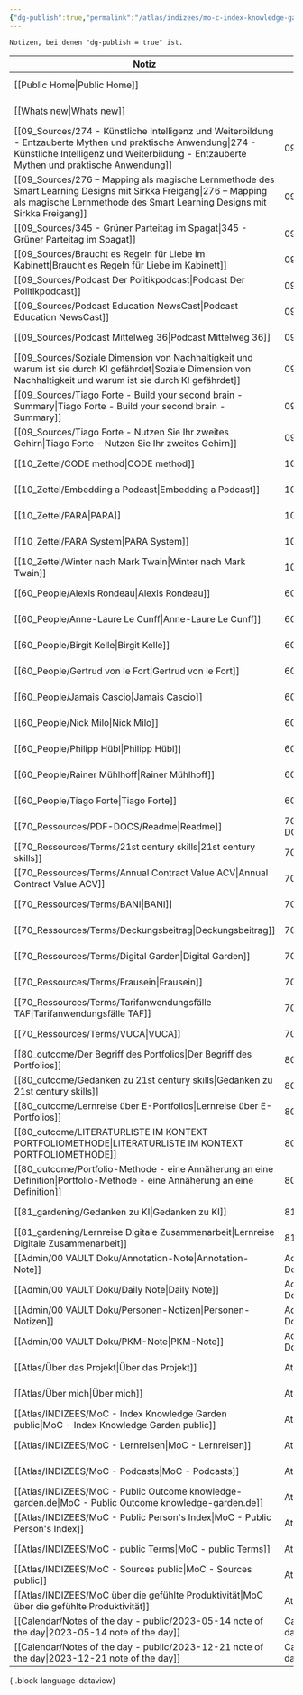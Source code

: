 ```yaml
---
{"dg-publish":true,"permalink":"/atlas/indizees/mo-c-index-knowledge-garden-public/","tags":["class/index"],"noteIcon":""}
---
```



`Notizen, bei denen "dg-publish = true" ist.` 

| Notiz                                                                                                                                                                                                        | Ort                                | Erstellt          |
| ------------------------------------------------------------------------------------------------------------------------------------------------------------------------------------------------------------ | ---------------------------------- | ----------------- |
| [[Public Home\|Public Home]]                                                                                                                                                                              |                                    | November 05, 2023 |
| [[Whats new\|Whats new]]                                                                                                                                                                                  |                                    | January 05, 2024  |
| [[09_Sources/274 - Künstliche Intelligenz und Weiterbildung - Entzauberte Mythen und praktische Anwendung\|274 - Künstliche Intelligenz und Weiterbildung - Entzauberte Mythen und praktische Anwendung]] | 09_Sources                         | November 30, 2023 |
| [[09_Sources/276 – Mapping als magische Lernmethode des Smart Learning Designs mit Sirkka Freigang\|276 – Mapping als magische Lernmethode des Smart Learning Designs mit Sirkka Freigang]]               | 09_Sources                         | December 14, 2023 |
| [[09_Sources/345 - Grüner Parteitag im Spagat\|345 - Grüner Parteitag im Spagat]]                                                                                                                         | 09_Sources                         | November 30, 2023 |
| [[09_Sources/Braucht es Regeln für Liebe im Kabinett\|Braucht es Regeln für Liebe im Kabinett]]                                                                                                           | 09_Sources                         | January 06, 2024  |
| [[09_Sources/Podcast Der Politikpodcast\|Podcast Der Politikpodcast]]                                                                                                                                     | 09_Sources                         | November 28, 2023 |
| [[09_Sources/Podcast Education NewsCast\|Podcast Education NewsCast]]                                                                                                                                     | 09_Sources                         | November 30, 2023 |
| [[09_Sources/Podcast Mittelweg 36\|Podcast Mittelweg 36]]                                                                                                                                                 | 09_Sources                         | January 18, 2024  |
| [[09_Sources/Soziale Dimension von Nachhaltigkeit und warum ist sie durch KI gefährdet\|Soziale Dimension von Nachhaltigkeit und warum ist sie durch KI gefährdet]]                                       | 09_Sources                         | December 31, 2023 |
| [[09_Sources/Tiago Forte - Build your second brain - Summary\|Tiago Forte - Build your second brain - Summary]]                                                                                           | 09_Sources                         | November 07, 2023 |
| [[09_Sources/Tiago Forte - Nutzen Sie Ihr zweites Gehirn\|Tiago Forte - Nutzen Sie Ihr zweites Gehirn]]                                                                                                   | 09_Sources                         | November 06, 2023 |
| [[10_Zettel/CODE method\|CODE method]]                                                                                                                                                                    | 10_Zettel                          | November 26, 2023 |
| [[10_Zettel/Embedding a Podcast\|Embedding a Podcast]]                                                                                                                                                    | 10_Zettel                          | November 28, 2023 |
| [[10_Zettel/PARA\|PARA]]                                                                                                                                                                                  | 10_Zettel                          | February 05, 2024 |
| [[10_Zettel/PARA System\|PARA System]]                                                                                                                                                                    | 10_Zettel                          | November 26, 2023 |
| [[10_Zettel/Winter nach Mark Twain\|Winter nach Mark Twain]]                                                                                                                                              | 10_Zettel                          | April 02, 2023    |
| [[60_People/Alexis Rondeau\|Alexis Rondeau]]                                                                                                                                                              | 60_People                          | June 05, 2023     |
| [[60_People/Anne-Laure Le Cunff\|Anne-Laure Le Cunff]]                                                                                                                                                    | 60_People                          | July 27, 2023     |
| [[60_People/Birgit Kelle\|Birgit Kelle]]                                                                                                                                                                  | 60_People                          | November 06, 2023 |
| [[60_People/Gertrud von le Fort\|Gertrud von le Fort]]                                                                                                                                                    | 60_People                          | February 04, 2024 |
| [[60_People/Jamais Cascio\|Jamais Cascio]]                                                                                                                                                                | 60_People                          | February 05, 2024 |
| [[60_People/Nick Milo\|Nick Milo]]                                                                                                                                                                        | 60_People                          | May 11, 2023      |
| [[60_People/Philipp Hübl\|Philipp Hübl]]                                                                                                                                                                  | 60_People                          | December 30, 2023 |
| [[60_People/Rainer Mühlhoff\|Rainer Mühlhoff]]                                                                                                                                                            | 60_People                          | December 30, 2023 |
| [[60_People/Tiago Forte\|Tiago Forte]]                                                                                                                                                                    | 60_People                          | April 03, 2023    |
| [[70_Ressources/PDF-DOCS/Readme\|Readme]]                                                                                                                                                                 | 70_Ressources/PDF-DOCS             | December 02, 2023 |
| [[70_Ressources/Terms/21st century skills\|21st century skills]]                                                                                                                                          | 70_Ressources/Terms                | May 15, 2023      |
| [[70_Ressources/Terms/Annual Contract Value ACV\|Annual Contract Value ACV]]                                                                                                                              | 70_Ressources/Terms                | June 05, 2023     |
| [[70_Ressources/Terms/BANI\|BANI]]                                                                                                                                                                        | 70_Ressources/Terms                | November 19, 2023 |
| [[70_Ressources/Terms/Deckungsbeitrag\|Deckungsbeitrag]]                                                                                                                                                  | 70_Ressources/Terms                | May 19, 2023      |
| [[70_Ressources/Terms/Digital Garden\|Digital Garden]]                                                                                                                                                    | 70_Ressources/Terms                | November 06, 2023 |
| [[70_Ressources/Terms/Frausein\|Frausein]]                                                                                                                                                                | 70_Ressources/Terms                | November 06, 2023 |
| [[70_Ressources/Terms/Tarifanwendungsfälle TAF\|Tarifanwendungsfälle TAF]]                                                                                                                                | 70_Ressources/Terms                | December 02, 2023 |
| [[70_Ressources/Terms/VUCA\|VUCA]]                                                                                                                                                                        | 70_Ressources/Terms                | November 19, 2023 |
| [[80_outcome/Der Begriff des Portfolios\|Der Begriff des Portfolios]]                                                                                                                                     | 80_outcome                         | October 15, 2023  |
| [[80_outcome/Gedanken zu 21st century skills\|Gedanken zu 21st century skills]]                                                                                                                           | 80_outcome                         | April 15, 2023    |
| [[80_outcome/Lernreise über E-Portfolios\|Lernreise über E-Portfolios]]                                                                                                                                   | 80_outcome                         | October 15, 2023  |
| [[80_outcome/LITERATURLISTE IM KONTEXT PORTFOLIOMETHODE\|LITERATURLISTE IM KONTEXT PORTFOLIOMETHODE]]                                                                                                     | 80_outcome                         | October 15, 2023  |
| [[80_outcome/Portfolio-Methode - eine Annäherung an eine Definition\|Portfolio-Methode - eine Annäherung an eine Definition]]                                                                             | 80_outcome                         | October 15, 2023  |
| [[81_gardening/Gedanken zu KI\|Gedanken zu KI]]                                                                                                                                                           | 81_gardening                       | November 19, 2023 |
| [[81_gardening/Lernreise Digitale Zusammenarbeit\|Lernreise Digitale Zusammenarbeit]]                                                                                                                     | 81_gardening                       | November 05, 2023 |
| [[Admin/00 VAULT Doku/Annotation-Note\|Annotation-Note]]                                                                                                                                                  | Admin/00 VAULT Doku                | July 02, 2023     |
| [[Admin/00 VAULT Doku/Daily Note\|Daily Note]]                                                                                                                                                            | Admin/00 VAULT Doku                | July 06, 2023     |
| [[Admin/00 VAULT Doku/Personen-Notizen\|Personen-Notizen]]                                                                                                                                                | Admin/00 VAULT Doku                | July 03, 2023     |
| [[Admin/00 VAULT Doku/PKM-Note\|PKM-Note]]                                                                                                                                                                | Admin/00 VAULT Doku                | July 02, 2023     |
| [[Atlas/Über das Projekt\|Über das Projekt]]                                                                                                                                                              | Atlas                              | November 05, 2023 |
| [[Atlas/Über mich\|Über mich]]                                                                                                                                                                            | Atlas                              | November 05, 2023 |
| [[Atlas/INDIZEES/MoC - Index Knowledge Garden public\|MoC - Index Knowledge Garden public]]                                                                                                               | Atlas/INDIZEES                     | November 05, 2023 |
| [[Atlas/INDIZEES/MoC - Lernreisen\|MoC - Lernreisen]]                                                                                                                                                     | Atlas/INDIZEES                     | October 20, 2023  |
| [[Atlas/INDIZEES/MoC - Podcasts\|MoC - Podcasts]]                                                                                                                                                         | Atlas/INDIZEES                     | November 28, 2023 |
| [[Atlas/INDIZEES/MoC - Public Outcome knowledge-garden.de\|MoC - Public Outcome knowledge-garden.de]]                                                                                                     | Atlas/INDIZEES                     | November 07, 2023 |
| [[Atlas/INDIZEES/MoC - Public Person's Index\|MoC - Public Person's Index]]                                                                                                                               | Atlas/INDIZEES                     | November 06, 2023 |
| [[Atlas/INDIZEES/MoC - public Terms\|MoC - public Terms]]                                                                                                                                                 | Atlas/INDIZEES                     | November 28, 2023 |
| [[Atlas/INDIZEES/MoC - Sources public\|MoC - Sources public]]                                                                                                                                             | Atlas/INDIZEES                     | October 13, 2023  |
| [[Atlas/INDIZEES/MoC über die gefühlte Produktivität\|MoC über die gefühlte Produktivität]]                                                                                                               | Atlas/INDIZEES                     | January 12, 2024  |
| [[Calendar/Notes of the day - public/2023-05-14 note of the day\|2023-05-14 note of the day]]                                                                                                             | Calendar/Notes of the day - public | February 04, 2024 |
| [[Calendar/Notes of the day - public/2023-12-21 note of the day\|2023-12-21 note of the day]]                                                                                                             | Calendar/Notes of the day - public | December 21, 2023 |

{ .block-language-dataview}
